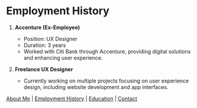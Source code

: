# Employment History

1. **Accenture (Ex-Employee)**
   - Position: UX Designer
   - Duration: 3 years
   - Worked with Citi Bank through Accenture, providing digital solutions and enhancing user experience.

2. **Freelance UX Designer**
   - Currently working on multiple projects focusing on user experience design, including website development and app interfaces.

[About Me](index) | [Employment History](employment) | [Education](education) | [Contact](contact)
